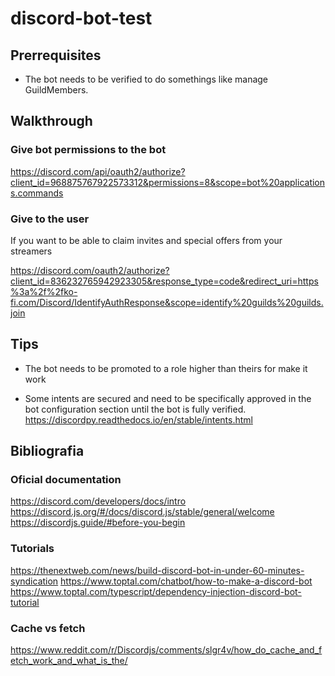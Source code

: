 # discord-bot-test

## Prerrequisites

- The bot needs to be verified to do somethings like manage GuildMembers.

## Walkthrough
### Give bot permissions to the bot
https://discord.com/api/oauth2/authorize?client_id=968875767922573312&permissions=8&scope=bot%20applications.commands

### Give to the user
If you want to be able to claim invites and special offers from your streamers

https://discord.com/oauth2/authorize?client_id=836232765942923305&response_type=code&redirect_uri=https%3a%2f%2fko-fi.com/Discord/IdentifyAuthResponse&scope=identify%20guilds%20guilds.join

## Tips

- The bot needs to be promoted to a role higher than theirs for make it work

- Some intents are secured and need to be specifically approved in the bot configuration section until the bot is fully verified.
https://discordpy.readthedocs.io/en/stable/intents.html

## Bibliografia

### Oficial documentation
https://discord.com/developers/docs/intro
https://discord.js.org/#/docs/discord.js/stable/general/welcome
https://discordjs.guide/#before-you-begin

### Tutorials
https://thenextweb.com/news/build-discord-bot-in-under-60-minutes-syndication
https://www.toptal.com/chatbot/how-to-make-a-discord-bot
https://www.toptal.com/typescript/dependency-injection-discord-bot-tutorial

### Cache vs fetch
https://www.reddit.com/r/Discordjs/comments/slgr4v/how_do_cache_and_fetch_work_and_what_is_the/